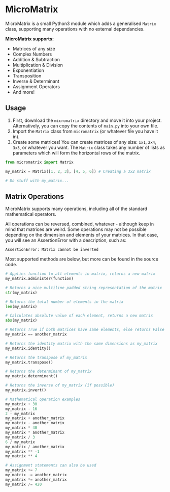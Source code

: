 # MicroMatrix
MicroMatrix is a small Python3 module which adds a generalised `Matrix` class, supporting many operations with no external dependancies.

**MicroMatrix supports:**
* Matrices of any size
* Complex Numbers
* Addition & Subtraction
* Multiplication & Division
* Exponentiation
* Transposition
* Inverse & Determinant
* Assignment Operators
* And more!

## Usage

1. First, download the `micromatrix` directory and move it into your project. Alternatively, you can copy the contents of `main.py` into your own file.
2. Import the `Matrix` class from `micromatrix` (or whatever file you have it in).
3. Create some matrices! You can create matrices of any size: `1x1`, `2x4`, `3x3`, or whatever you want. The `Matrix` class takes any number of lists as parameters which will form the horizontal rows of the matrix.
```python
from micromatrix import Matrix

my_matrix = Matrix([1, 2, 3], [4, 5, 6]) # Creating a 3x2 matrix

# Do stuff with my_matrix...
```

## Matrix Operations
MicroMatrix supports many operations, including all of the standard mathematical operators.

All operations can be reversed, combined, whatever - although keep in mind that matrices are weird. Some operations may not be possible depending on the dimension and elements of your matrices. In that case, you will see an AssertionError with a description, such as:
```terminal
AssertionError: Matrix cannot be inverted
```

Most supported methods are below, but more can be found in the source code.

```python
# Applies function to all elements in matrix, returns a new matrix
my_matrix.administer(function)

# Returns a nice multiline padded string representation of the matrix
str(my_matrix)

# Returns the total number of elements in the matrix
len(my_matrix)

# Calculates absolute value of each element, returns a new matrix
abs(my_matrix)

# Returns True if both matrices have same elements, else returns False
my_matrix == another_matrix

# Returns the identity matrix with the same dimensions as my_matrix
my_matrix.identity()

# Returns the transpose of my_matrix
my_matrix.transpose()

# Returns the determinant of my_matrix
my_matrix.determinant()

# Returns the inverse of my_matrix (if possible)
my_matrix.invert()

# Mathematical operation examples
my_matrix + 30
my_matrix - 16
2 - my_matrix
my_matrix + another_matrix
my_matrix - another_matrix
my_matrix * 40
my_matrix * another_matrix
my_matrix / 3
6 / my_matrix
my_matrix / another_matrix
my_matrix ** -1
my_matrix ** 4

# Assignment statements can also be used
my_matrix += 7
my_matrix -= another_matrix
my_matrix *= another_matrix
my_matrix /= 420
```
